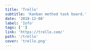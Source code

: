 ```yaml
---
title: 'Trello'
subtitle: 'Kanban method task board.'
date: '2018-12-08'
label: 'Info'
tags: ['']
link: 'https://trello.com/'
path: '/trello'
cover: 'trello.png'
---
```

